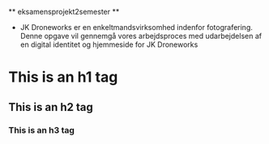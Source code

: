 ** eksamensprojekt2semester **



* JK Droneworks er en enkeltmandsvirksomhed indenfor fotografering. Denne opgave vil gennemgå vores arbejdsproces med udarbejdelsen af en digital identitet og hjemmeside for JK Droneworks


# This is an h1 tag
## This is an h2 tag
### This is an h3 tag
